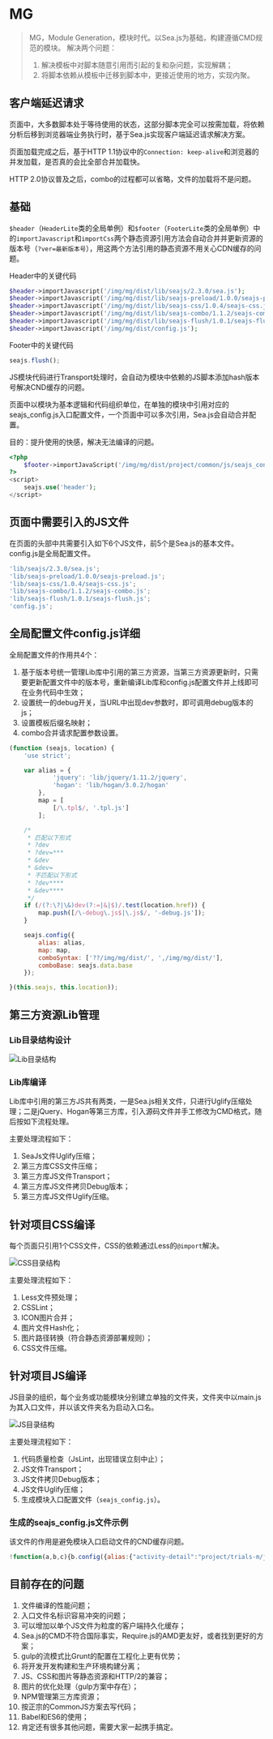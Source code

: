 # MG
> MG，Module Generation，模块时代。以Sea.js为基础，构建遵循CMD规范的模块。
> 解决两个问题：
> 1. 解决模板中对脚本随意引用而引起的复和杂问题，实现解耦；
> 2. 将脚本依赖从模板中迁移到脚本中，更接近使用的地方，实现内聚。

## 客户端延迟请求
页面中，大多数脚本处于等待使用的状态，这部分脚本完全可以按需加载，将依赖分析后移到浏览器端业务执行时，基于Sea.js实现客户端延迟请求解决方案。

页面加载完成之后，基于HTTP 1.1协议中的`Connection: keep-alive`和浏览器的并发加载，是否真的会比全部合并加载快。

HTTP 2.0协议普及之后，combo的过程都可以省略，文件的加载将不是问题。

## 基础
`$header`（`HeaderLite`类的全局单例）和`$footer`（`FooterLite`类的全局单例）中的`importJavascript`和`importCss`两个静态资源引用方法会自动合并并更新资源的版本号（`?ver=最新版本号`），用这两个方法引用的静态资源不用关心CDN缓存的问题。

Header中的关键代码
```php
$header->importJavascript('/img/mg/dist/lib/seajs/2.3.0/sea.js');
$header->importJavascript('/img/mg/dist/lib/seajs-preload/1.0.0/seajs-preload.js');
$header->importJavascript('/img/mg/dist/lib/seajs-css/1.0.4/seajs-css.js');
$header->importJavascript('/img/mg/dist/lib/seajs-combo/1.1.2/seajs-combo.js');
$header->importJavascript('/img/mg/dist/lib/seajs-flush/1.0.1/seajs-flush.js');
$header->importJavascript('/img/mg/dist/config.js');
```
Footer中的关键代码
```js
seajs.flush();
```

JS模块代码进行Transport处理时，会自动为模块中依赖的JS脚本添加hash版本号解决CND缓存的问题。

页面中以模块为基本逻辑和代码组织单位，在单独的模块中引用对应的seajs_config.js入口配置文件，一个页面中可以多次引用，Sea.js会自动合并配置。

目的：提升使用的快感，解决无法编译的问题。
```php
<?php
    $footer->importJavaScript('/img/mg/dist/project/common/js/seajs_config.js');
?>
<script>
    seajs.use('header');
</script>
```


## 页面中需要引入的JS文件
在页面的头部中共需要引入如下6个JS文件，前5个是Sea.js的基本文件。config.js是全局配置文件。

```javascript
'lib/seajs/2.3.0/sea.js';
'lib/seajs-preload/1.0.0/seajs-preload.js';
'lib/seajs-css/1.0.4/seajs-css.js';
'lib/seajs-combo/1.1.2/seajs-combo.js';
'lib/seajs-flush/1.0.1/seajs-flush.js';
'config.js';
```

## 全局配置文件config.js详细
全局配置文件的作用共4个：
1. 基于版本号统一管理Lib库中引用的第三方资源，当第三方资源更新时，只需要更新配置文件中的版本号，重新编译Lib库和config.js配置文件并上线即可在业务代码中生效；
2. 设置统一的debug开关，当URL中出现dev参数时，即可调用debug版本的js；
3. 设置模板后缀名映射；
4. combo合并请求配置参数设置。

```javascript
(function (seajs, location) {
    'use strict';

    var alias = {
            'jquery': 'lib/jquery/1.11.2/jquery',
            'hogan': 'lib/hogan/3.0.2/hogan'
        },
        map = [
            [/\.tpl$/, '.tpl.js']
        ];

    /*
     * 匹配以下形式
     * ?dev
     * ?dev=***
     * &dev
     * &dev=
     * 不匹配以下形式
     * ?dev****
     * &dev****
     */
    if (/(?:\?|\&)dev(?:=|&|$)/.test(location.href)) {
        map.push([/\-debug\.js$|\.js$/, '-debug.js']);
    }

    seajs.config({
        alias: alias,
        map: map,
        comboSyntax: ['??/img/mg/dist/', ',/img/mg/dist/'],
        comboBase: seajs.data.base
    });

}(this.seajs, this.location));
```

## 第三方资源Lib管理

### Lib目录结构设计
![Lib目录结构](media/lib-structure.png)

### Lib库编译
Lib库中引用的第三方JS共有两类，一是Sea.js相关文件，只进行Uglify压缩处理；二是jQuery、Hogan等第三方库，引入源码文件并手工修改为CMD格式，随后按如下流程处理。

主要处理流程如下：

1. SeaJs文件Uglify压缩；
2. 第三方库CSS文件压缩；
3. 第三方库JS文件Transport；
4. 第三方库JS文件拷贝Debug版本；
5. 第三方库JS文件Uglify压缩。

## 针对项目CSS编译
每个页面只引用1个CSS文件，CSS的依赖通过Less的`@import`解决。

![CSS目录结构](media/project-css-structure.png)

主要处理流程如下：

1. Less文件预处理；
2. CSSLint；
3. ICON图片合并；
4. 图片文件Hash化；
5. 图片路径转换（符合静态资源部署规则）；
6. CSS文件压缩。

## 针对项目JS编译
JS目录的组织，每个业务或功能模块分别建立单独的文件夹，文件夹中以main.js为其入口文件，并以该文件夹名为启动入口名。

![JS目录结构](media/project-js-structure.png)

主要处理流程如下：
1. 代码质量检查（JsLint，出现错误立刻中止）；
2. JS文件Transport；
3. JS文件拷贝Debug版本；
4. JS文件Uglify压缩；
5. 生成模块入口配置文件（`seajs_config.js`）。

### 生成的seajs_config.js文件示例

该文件的作用是避免模块入口启动文件的CND缓存问题。

```javascript
!function(a,b,c){b.config({alias:{"activity-detail":"project/trials-m/js/activity-detail/main-4924f514","activity":"project/trials-m/js/activity/main-edcaa876","address":"project/trials-m/js/address/main-c13c8fd9","apply-detail":"project/trials-m/js/apply-detail/main-995383a0","attr":"project/trials-m/js/attr/main-91c9a520","comment":"project/trials-m/js/comment/main-e68e2a37","index":"project/trials-m/js/index/main-1bccee4f","report":"project/trials-m/js/report/main-72bdd139","reportlist":"project/trials-m/js/reportlist/main-30f4f51c","rule":"project/trials-m/js/rule/main-911e02e7","search":"project/trials-m/js/search/main-1323a6f8","settitle":"project/trials-m/js/settitle/main-6531f08a","survey":"project/trials-m/js/survey/main-6b945589","unlist":"project/trials-m/js/unlist/main-96ff2afe"}})}(this,this.seajs,this.bui);
```


## 目前存在的问题
1. 文件编译的性能问题；
2. 入口文件名标识容易冲突的问题；
3. 可以增加以单个JS文件为粒度的客户端持久化缓存；
4. Sea.js的CMD不符合国际事实，Require.js的AMD更友好，或者找到更好的方案；
5. gulp的流模式比Grunt的配置在工程化上更有优势；
6. 将开发开发构建和生产环境构建分离；
7. JS、CSS和图片等静态资源和HTTP/2的兼容；
8. 图片的优化处理（gulp方案中存在）；
9. NPM管理第三方库资源；
10. 按正宗的CommonJS方案去写代码；
11. Babel和ES6的使用；
12. 肯定还有很多其他问题，需要大家一起携手搞定。